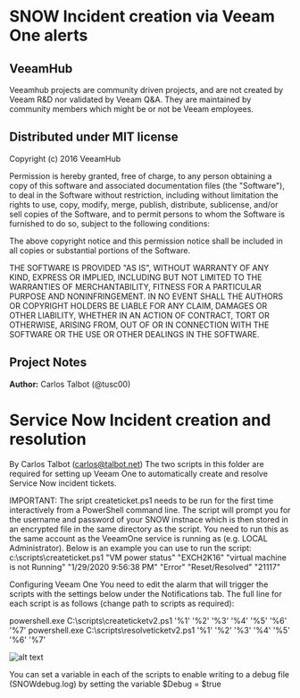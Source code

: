 # SNOW Incident creation via Veeam One alerts
## VeeamHub
Veeamhub projects are community driven projects, and are not created by Veeam R&D nor validated by Veeam Q&A. They are maintained by community members which might be or not be Veeam employees. 

## Distributed under MIT license
Copyright (c) 2016 VeeamHub

Permission is hereby granted, free of charge, to any person obtaining a copy of this software and associated documentation files (the "Software"), to deal in the Software without restriction, including without limitation the rights to use, copy, modify, merge, publish, distribute, sublicense, and/or sell copies of the Software, and to permit persons to whom the Software is furnished to do so, subject to the following conditions:

The above copyright notice and this permission notice shall be included in all copies or substantial portions of the Software.

THE SOFTWARE IS PROVIDED "AS IS", WITHOUT WARRANTY OF ANY KIND, EXPRESS OR IMPLIED, INCLUDING BUT NOT LIMITED TO THE WARRANTIES OF MERCHANTABILITY, FITNESS FOR A PARTICULAR PURPOSE AND NONINFRINGEMENT. IN NO EVENT SHALL THE AUTHORS OR COPYRIGHT HOLDERS BE LIABLE FOR ANY CLAIM, DAMAGES OR OTHER LIABILITY, WHETHER IN AN ACTION OF CONTRACT, TORT OR OTHERWISE, ARISING FROM, OUT OF OR IN CONNECTION WITH THE SOFTWARE OR THE USE OR OTHER DEALINGS IN THE SOFTWARE.

## Project Notes
**Author:** Carlos Talbot (@tusc00)

# Service Now Incident creation and resolution
By Carlos Talbot (carlos@talbot.net)
The two scripts in this folder are required for setting up Veeam One to automatically create and resolve
Service Now incident tickets.

IMPORTANT:
The sript createticket.ps1 needs to be run for the first time interactively from a PowerShell command line. The script
will prompt you for the username and password of your SNOW instnace which is then stored in an encrypted file in the
same directory as the script. You need to run this as the same account as the VeeamOne service is running 
as (e.g. LOCAL Administrator). Below is an example you can use to run the script:
c:\scripts\createticket.ps1 "VM power status" "EXCH2K16" "virtual machine is not Running" "1/29/2020 9:56:38 PM" "Error" "Reset/Resolved" "21117"


Configuring Veeam One
You need to edit the alarm that will trigger the scripts with the settings below under the Notifications tab. The full line for each script is as follows (change path to scripts as required):

powershell.exe C:\scripts\createticketv2.ps1 '%1' '%2' '%3' '%4' '%5' '%6' '%7'
powershell.exe C:\scripts\resolveticketv2.ps1 '%1' '%2' '%3' '%4' '%5' '%6' '%7'

![alt text](https://i.imgur.com/7zcsC1q.png)

You can set a variable in each of the scripts to enable writing to a debug file (SNOWdebug.log) by setting the
variable $Debug = $true
